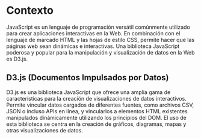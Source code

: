 # Contexto
JavaScript es un lenguaje de programación versátil comúnmente utilizado para crear aplicaciones interactivas en la Web. En combinación con el lenguaje de marcado HTML y las hojas de estilo CSS, permite hacer que las páginas web sean dinámicas e interactivas. Una biblioteca JavaScript poderosa y popular para la manipulación y visualización de datos en la Web es D3.js.

## D3.js (Documentos Impulsados por Datos)
D3.js es una biblioteca JavaScript que ofrece una amplia gama de características para la creación de visualizaciones de datos interactivos. Permite vincular datos cargados de diferentes fuentes, como archivos CSV, JSON o incluso APIs en línea, y vincularlos a elementos HTML existentes manipulados dinámicamente utilizando los principios del DOM. El uso de esta biblioteca se centra en la creación de gráficos, diagramas, mapas y otras visualizaciones de datos.
